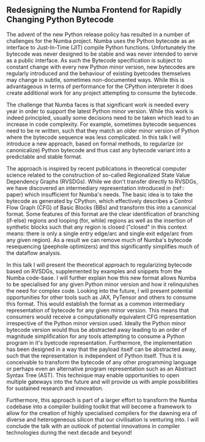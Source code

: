 Redesigning the Numba Frontend for Rapidly Changing Python Bytecode
-------------------------------------------------------------------

The advent of the new Python release policy has resulted in a number of
challenges for the Numba project. Numba uses the Python bytecode as an
interface to Just-In-Time (JIT) compile Python functions. Unfortunately the
bytecode was never designed to be stable and was never intended to serve as a
public interface. As such the Bytecode specification is subject to constant
change with every new Python minor version, new bytecodes are regularly
introduced and the behaviour of existing byetcodes themselves may change in
subtle, sometimes non-documented ways. While this is advantageous in terms of
performance for the CPython interpreter it does create additional work for any
project attempting to consume the bytecode.

The challenge that Numba faces is that significant work is needed every year in
order to support the latest Python minor version. While this work is indeed
principled, usually some decisions need to be taken which lead to an increase
in code complexity. For example, sometimes bytecode sequences need to be re
written, such that they match an older minor version of Python where the
bytecode sequence was less complicated. In this talk I will introduce a new
approach, based on formal methods, to regularize (or canonicalize) Python
bytecode and thus cast any bytecode variant into a predictable and stable
format.

The approach is inspired by recent publications in theoretical computer science
related to the construction of so-called Regionalized State Value Dependency
Graphs (RVSDGs). While we don't transfer directly to RVSDGs, we have discovered
an intermediary representation introduced in (ref:: paper) which insufficient
for Numba's needs. The basic idea is to take the bytecode as generated by
CPython, which effectively describes a Control Flow Graph (CFG) of Basic Blocks
(BBs) and transform this into a canonical format. Some features of this format
are the clear identification of branching (if-else) regions and looping (for,
while) regions as well as the insertion of synthetic blocks such that any
region is closed ("closed" in this context means: there is only a single entry
edge/arc and single exit edge/arc from any given region). As a result we
can remove much of Numba's  bytecode resequencing (peephole optimizers) and
this significantly simplifies much of the dataflow analysis.

In this talk I will present the theoretical approach to regularizing bytecode
based on RVSDGs, supplemented by examples and snippets from the Numba code-base.
I will further explain how this new format allows Numba to be specialised for
any given Python minor version and how it relinquishes the need for complex
code. Looking into the future, I will present potential opportunities
for other tools such as JAX, PyTensor and others to consume this format. This
would establish the format as a common intermediary representation of bytecode for any
given minor version.  This means that consumers would receive a computationally
equivalent CFG representation irrespective of the Python minor version used.
Ideally the Python minor bytecode version would thus be abstracted away leading
to an order of magnitude simplification for any tools attempting to consume a
Python program in it's byetcode representation. Furthermore, the implementation
has been designed in a way that the payload itself can be abstracted away,
such that the representation is independent of Python itself. Thus it is
conceivable to transform the bytecode of any other programming language or
perhaps even an alternative program representation such as an Abstract Syntax
Tree (AST). This technique may enable opportunities to open multiple gateways
into the future and will provide us with ample possibilities for sustained
research and innovation.

Furthermore, this approach is part of a larger effort to transform the Numba
codebase into a compiler building toolkit that will become a framework to allow
for the creation of highly specialised compilers for the dawning era of diverse
and heterogeneous silicon that our civilisation is venturing into. I will
conclude the talk with an outlook of potential innovations in compiler
technologies during the next decade and beyond!
